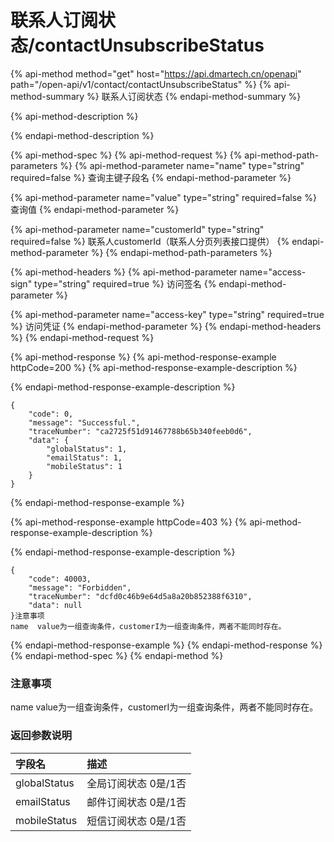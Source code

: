 # 联系人订阅状态/contactUnsubscribeStatus



{% api-method method="get" host="https://api.dmartech.cn/openapi" path="/open-api/v1/contact/contactUnsubscribeStatus" %}
{% api-method-summary %}
联系人订阅状态
{% endapi-method-summary %}

{% api-method-description %}

{% endapi-method-description %}

{% api-method-spec %}
{% api-method-request %}
{% api-method-path-parameters %}
{% api-method-parameter name="name" type="string" required=false %}
查询主键子段名
{% endapi-method-parameter %}

{% api-method-parameter name="value" type="string" required=false %}
查询值
{% endapi-method-parameter %}

{% api-method-parameter name="customerId" type="string" required=false %}
联系人customerId（联系人分页列表接口提供） 
{% endapi-method-parameter %}
{% endapi-method-path-parameters %}

{% api-method-headers %}
{% api-method-parameter name="access-sign" type="string" required=true %}
访问签名
{% endapi-method-parameter %}

{% api-method-parameter name="access-key" type="string" required=true %}
访问凭证
{% endapi-method-parameter %}
{% endapi-method-headers %}
{% endapi-method-request %}

{% api-method-response %}
{% api-method-response-example httpCode=200 %}
{% api-method-response-example-description %}

{% endapi-method-response-example-description %}

```
{
    "code": 0,
    "message": "Successful.",
    "traceNumber": "ca2725f51d91467788b65b340feeb0d6",
    "data": {
        "globalStatus": 1,
        "emailStatus": 1,
        "mobileStatus": 1
    }
}
```
{% endapi-method-response-example %}

{% api-method-response-example httpCode=403 %}
{% api-method-response-example-description %}

{% endapi-method-response-example-description %}

```
{
    "code": 40003,
    "message": "Forbidden",
    "traceNumber": "dcfd0c46b9e64d5a8a20b852388f6310",
    "data": null
}注意事项
name  value为一组查询条件，customerI为一组查询条件，两者不能同时存在。

```
{% endapi-method-response-example %}
{% endapi-method-response %}
{% endapi-method-spec %}
{% endapi-method %}

### 注意事项

name  value为一组查询条件，customerI为一组查询条件，两者不能同时存在。

### 返回参数说明 <a id="fan-hui-can-shu-shuo-ming"></a>

| 字段名 | 描述 |
| :--- | :--- |
| globalStatus | 全局订阅状态 0是/1否 |
| emailStatus | 邮件订阅状态 0是/1否 |
| mobileStatus | 短信订阅状态 0是/1否 |

